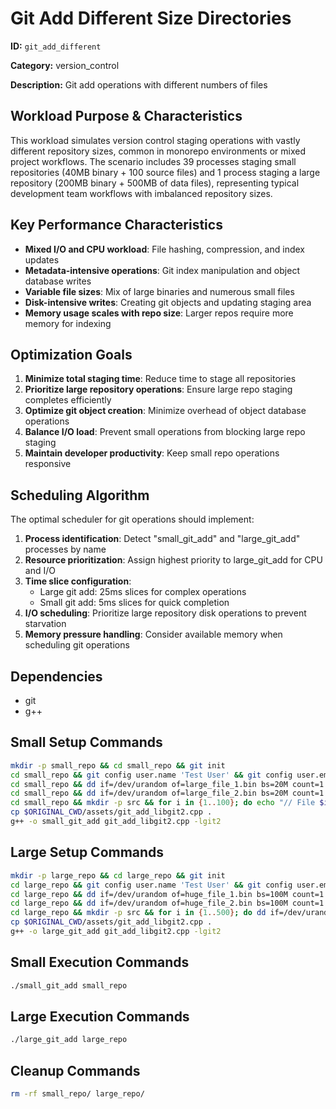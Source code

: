 # Git Add Different Size Directories

**ID:** `git_add_different`

**Category:** version_control

**Description:** Git add operations with different numbers of files

## Workload Purpose & Characteristics

This workload simulates version control staging operations with vastly different repository sizes, common in monorepo environments or mixed project workflows. The scenario includes 39 processes staging small repositories (40MB binary + 100 source files) and 1 process staging a large repository (200MB binary + 500MB of data files), representing typical development team workflows with imbalanced repository sizes.

## Key Performance Characteristics

- **Mixed I/O and CPU workload**: File hashing, compression, and index updates
- **Metadata-intensive operations**: Git index manipulation and object database writes
- **Variable file sizes**: Mix of large binaries and numerous small files
- **Disk-intensive writes**: Creating git objects and updating staging area
- **Memory usage scales with repo size**: Larger repos require more memory for indexing

## Optimization Goals

1. **Minimize total staging time**: Reduce time to stage all repositories
2. **Prioritize large repository operations**: Ensure large repo staging completes efficiently
3. **Optimize git object creation**: Minimize overhead of object database operations
4. **Balance I/O load**: Prevent small operations from blocking large repo staging
5. **Maintain developer productivity**: Keep small repo operations responsive

## Scheduling Algorithm

The optimal scheduler for git operations should implement:

1. **Process identification**: Detect "small_git_add" and "large_git_add" processes by name
2. **Resource prioritization**: Assign highest priority to large_git_add for CPU and I/O
3. **Time slice configuration**:
   - Large git add: 25ms slices for complex operations
   - Small git add: 5ms slices for quick completion
4. **I/O scheduling**: Prioritize large repository disk operations to prevent starvation
5. **Memory pressure handling**: Consider available memory when scheduling git operations

## Dependencies

- git
- g++

## Small Setup Commands

```bash
mkdir -p small_repo && cd small_repo && git init
cd small_repo && git config user.name 'Test User' && git config user.email 'test@example.com'
cd small_repo && dd if=/dev/urandom of=large_file_1.bin bs=20M count=1 2>/dev/null
cd small_repo && dd if=/dev/urandom of=large_file_2.bin bs=20M count=1 2>/dev/null
cd small_repo && mkdir -p src && for i in {1..100}; do echo "// File $i" > src/file_$i.js; done
cp $ORIGINAL_CWD/assets/git_add_libgit2.cpp .
g++ -o small_git_add git_add_libgit2.cpp -lgit2
```

## Large Setup Commands

```bash
mkdir -p large_repo && cd large_repo && git init
cd large_repo && git config user.name 'Test User' && git config user.email 'test@example.com'
cd large_repo && dd if=/dev/urandom of=huge_file_1.bin bs=100M count=1 2>/dev/null
cd large_repo && dd if=/dev/urandom of=huge_file_2.bin bs=100M count=1 2>/dev/null
cd large_repo && mkdir -p src && for i in {1..500}; do dd if=/dev/urandom of=src/file_$i.dat bs=1M count=1 2>/dev/null; done
cp $ORIGINAL_CWD/assets/git_add_libgit2.cpp .
g++ -o large_git_add git_add_libgit2.cpp -lgit2
```

## Small Execution Commands

```bash
./small_git_add small_repo
```

## Large Execution Commands

```bash
./large_git_add large_repo
```

## Cleanup Commands

```bash
rm -rf small_repo/ large_repo/
```
